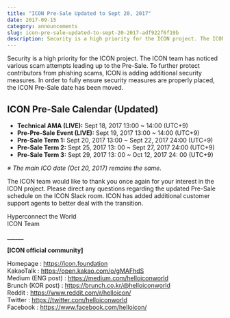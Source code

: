 ```yaml
---
title: "ICON Pre-Sale Updated to Sept 20, 2017"
date: 2017-09-15
category: announcements
slug: icon-pre-sale-updated-to-sept-20-2017-adf922f6f19b
description: Security is a high priority for the ICON project. The ICON team has noticed various scam attempts leading up to the Pre-Sale.
---
```


Security is a high priority for the ICON project. The ICON team has noticed various scam attempts leading up to the Pre-Sale. To further protect contributors from phishing scams, ICON is adding additional security measures. In order to fully ensure security measures are properly placed, the ICON Pre-Sale date has been moved.

## ICON Pre-Sale Calendar (Updated)

* **Technical AMA (LIVE):** Sept 18, 2017 13:00 ~ 14:00 (UTC+9)
* **Pre-Pre-Sale Event (LIVE):** Sept 19, 2017 13:00 ~ 14:00 (UTC+9)
* **Pre-Sale Term 1:** Sept 20, 2017 13:00 ~ Sept 22, 2017 24:00 (UTC+9)
* **Pre-Sale Term 2:** Sept 25, 2017 13: 00 ~ Sept 27, 2017 24:00 (UTC+9)
* **Pre-Sale Term 3:** Sept 29, 2017 13: 00 ~ Oct 12, 2017 24: 00 (UTC+9)

*※ The main ICO date (Oct 20, 2017) remains the same.*

The ICON team would like to thank you once again for your interest in the ICON project. Please direct any questions regarding the updated Pre-Sale schedule on the ICON Slack room. ICON has added additional customer support agents to better deal with the transition.

Hyperconnect the World  
ICON Team

\_\_\_\_\_\_

**[ICON official community]**

Homepage : <https://icon.foundation>  
KakaoTalk : <https://open.kakao.com/o/gMAFhdS>  
Medium (ENG post) : <https://medium.com/helloiconworld>  
Brunch (KOR post) : <https://brunch.co.kr/@helloiconworld>  
Reddit : <https://www.reddit.com/r/helloicon/>  
Twitter : <https://twitter.com/helloiconworld>  
Facebook : <https://www.facebook.com/helloicon/>

